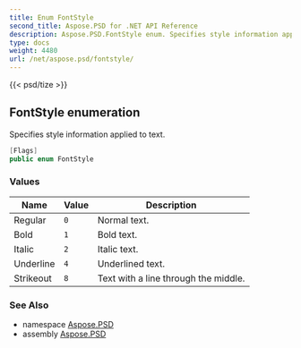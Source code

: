 ```yaml
---
title: Enum FontStyle
second_title: Aspose.PSD for .NET API Reference
description: Aspose.PSD.FontStyle enum. Specifies style information applied to text
type: docs
weight: 4480
url: /net/aspose.psd/fontstyle/
---
```

{{< psd/tize >}}
## FontStyle enumeration

Specifies style information applied to text.

```csharp
[Flags]
public enum FontStyle
```

### Values

| Name | Value | Description |
| --- | --- | --- |
| Regular | `0` | Normal text. |
| Bold | `1` | Bold text. |
| Italic | `2` | Italic text. |
| Underline | `4` | Underlined text. |
| Strikeout | `8` | Text with a line through the middle. |

### See Also

* namespace [Aspose.PSD](../../aspose.psd/)
* assembly [Aspose.PSD](../../)



